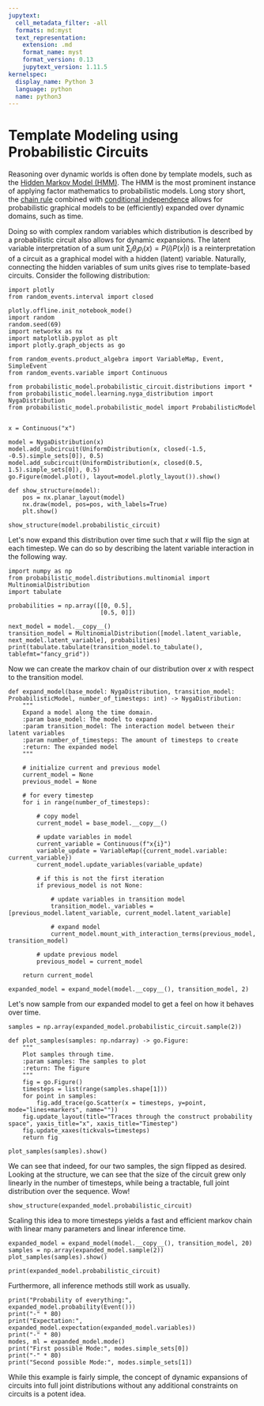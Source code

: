 ```yaml
---
jupytext:
  cell_metadata_filter: -all
  formats: md:myst
  text_representation:
    extension: .md
    format_name: myst
    format_version: 0.13
    jupytext_version: 1.11.5
kernelspec:
  display_name: Python 3
  language: python
  name: python3
---
```


# Template Modeling using Probabilistic Circuits

Reasoning over dynamic worlds is often done by template models, such as the [Hidden Markov Model (HMM)](https://en.wikipedia.org/wiki/Hidden_Markov_model). 
The HMM is the most prominent instance of applying factor mathematics to probabilistic models. Long story short, the [chain rule](https://en.wikipedia.org/wiki/Chain_rule_(probability))
combined with [conditional independence](https://en.wikipedia.org/wiki/Conditional_independence) allows for probabilistic graphical models to be (efficiently) expanded 
over dynamic domains, such as time.

Doing so with complex random variables which distribution is described by a probabilistic circuit also allows for dynamic expansions. 
The latent variable interpretation of a sum unit $\sum_i \theta_i p_i(x) = P(i) P(x | i)$ is a reinterpretation of a circuit as a graphical model with a hidden (latent) variable.
Naturally, connecting the hidden variables of sum units gives rise to template-based circuits.
Consider the following distribution:

```{code-cell} ipython3
import plotly
from random_events.interval import closed

plotly.offline.init_notebook_mode()
import random
random.seed(69)
import networkx as nx
import matplotlib.pyplot as plt
import plotly.graph_objects as go

from random_events.product_algebra import VariableMap, Event, SimpleEvent
from random_events.variable import Continuous

from probabilistic_model.probabilistic_circuit.distributions import *
from probabilistic_model.learning.nyga_distribution import NygaDistribution
from probabilistic_model.probabilistic_model import ProbabilisticModel


x = Continuous("x")

model = NygaDistribution(x)
model.add_subcircuit(UniformDistribution(x, closed(-1.5, -0.5).simple_sets[0]), 0.5)
model.add_subcircuit(UniformDistribution(x, closed(0.5, 1.5).simple_sets[0]), 0.5)
go.Figure(model.plot(), layout=model.plotly_layout()).show()
```

```{code-cell} ipython3
def show_structure(model):
    pos = nx.planar_layout(model)
    nx.draw(model, pos=pos, with_labels=True)
    plt.show()
    
show_structure(model.probabilistic_circuit)
```

Let's now expand this distribution over time such that $x$ will flip the sign at each timestep.
We can do so by describing the latent variable interaction in the following way.

```{code-cell} ipython3
import numpy as np
from probabilistic_model.distributions.multinomial import MultinomialDistribution
import tabulate

probabilities = np.array([[0, 0.5], 
                          [0.5, 0]])

next_model = model.__copy__()
transition_model = MultinomialDistribution([model.latent_variable, next_model.latent_variable], probabilities)
print(tabulate.tabulate(transition_model.to_tabulate(), tablefmt="fancy_grid"))
```

Now we can create the markov chain of our distribution over $x$ with respect to the transition model.

```{code-cell} ipython3
def expand_model(base_model: NygaDistribution, transition_model: ProbabilisticModel, number_of_timesteps: int) -> NygaDistribution:
    """
    Expand a model along the time domain.
    :param base_model: The model to expand
    :param transition_model: The interaction model between their latent variables
    :param number_of_timesteps: The amount of timesteps to create
    :return: The expanded model
    """
    
    # initialize current and previous model
    current_model = None
    previous_model = None
    
    # for every timestep
    for i in range(number_of_timesteps):
        
        # copy model
        current_model = base_model.__copy__()
        
        # update variables in model
        current_variable = Continuous(f"x{i}")
        variable_update = VariableMap({current_model.variable: current_variable})
        current_model.update_variables(variable_update)
        
        # if this is not the first iteration
        if previous_model is not None:
            
            # update variables in transition model
            transition_model._variables = [previous_model.latent_variable, current_model.latent_variable]
            
            # expand model
            current_model.mount_with_interaction_terms(previous_model, transition_model)
            
        # update previous model
        previous_model = current_model
    
    return current_model

expanded_model = expand_model(model.__copy__(), transition_model, 2)
```

Let's now sample from our expanded model to get a feel on how it behaves over time.

```{code-cell} ipython3
samples = np.array(expanded_model.probabilistic_circuit.sample(2))

def plot_samples(samples: np.ndarray) -> go.Figure:
    """
    Plot samples through time.
    :param samples: The samples to plot 
    :return: The figure
    """
    fig = go.Figure()
    timesteps = list(range(samples.shape[1]))
    for point in samples:
        fig.add_trace(go.Scatter(x = timesteps, y=point, mode="lines+markers", name=""))
    fig.update_layout(title="Traces through the construct probability space", yaxis_title="x", xaxis_title="Timestep")
    fig.update_xaxes(tickvals=timesteps)
    return fig

plot_samples(samples).show()
```

We can see that indeed, for our two samples, the sign flipped as desired. 
Looking at the structure, we can see that the size of the circuit grew only linearly in the number of timesteps, 
while being a tractable, full joint distribution over the sequence. Wow!

```{code-cell} ipython3
show_structure(expanded_model.probabilistic_circuit)
```

Scaling this idea to more timesteps yields a fast and efficient markov chain with linear many parameters and linear inference time. 

```{code-cell} ipython3
expanded_model = expand_model(model.__copy__(), transition_model, 20)
samples = np.array(expanded_model.sample(2))
plot_samples(samples).show()
```

```{code-cell} ipython3
print(expanded_model.probabilistic_circuit)
```

Furthermore, all inference methods still work as usually.

```{code-cell} ipython3
print("Probability of everything:", expanded_model.probability(Event()))
print("-" * 80)
print("Expectation:", expanded_model.expectation(expanded_model.variables))
print("-" * 80)
modes, ml = expanded_model.mode()
print("First possible Mode:", modes.simple_sets[0])
print("-" * 80)
print("Second possible Mode:", modes.simple_sets[1])
```

While this example is fairly simple, the concept of dynamic expansions of circuits into full joint distributions 
without any additional constraints on circuits is a potent idea.

